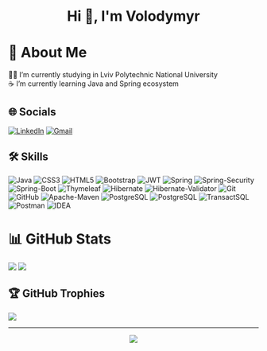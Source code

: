 <h1 align="center">Hi 👋, I'm Volodymyr</h1>


# 💫 About Me<br/>
👨‍🎓 I’m currently studying in Lviv Polytechnic National University<br>
☕ I’m currently learning Java and Spring ecosystem<br>


## 🌐 Socials<br/>
[![LinkedIn](https://img.shields.io/badge/LinkedIn-%230077B5.svg?logo=linkedin&logoColor=white&style=for-the-badge)](https://www.linkedin.com/in/володимир-степанюк-41799a24a/)
[![Gmail](https://img.shields.io/badge/-Gmail-EA4335?logo=gmail&logoColor=white&style=for-the-badge)](mailto:volodymyr.stepaniuk.04@gmail.com)

## 🛠️ Skills
![Java](https://img.shields.io/badge/java-%23ED8B00.svg?style=for-the-badge&logo=openjdk&logoColor=white)
![CSS3](https://img.shields.io/badge/css3-%231572B6.svg?style=for-the-badge&logo=css3&logoColor=white)
![HTML5](https://img.shields.io/badge/html5-%23E34F26.svg?style=for-the-badge&logo=html5&logoColor=white)
![Bootstrap](https://img.shields.io/badge/Bootstrap-563D7C?style=for-the-badge&logo=bootstrap&logoColor=white)
![JWT](https://img.shields.io/badge/JWT-black?style=for-the-badge&logo=JSON%20web%20tokens)
![Spring](https://img.shields.io/badge/spring-%236DB33F.svg?style=for-the-badge&logo=spring&logoColor=white)
![Spring-Security](https://img.shields.io/badge/Spring_Security-6DB33F?style=for-the-badge&logo=Spring-Security&logoColor=white)
![Spring-Boot](https://img.shields.io/badge/Spring_Boot-%236DB33F.svg?style=for-the-badge&logo=springboot&logoColor=white)
![Thymeleaf](https://img.shields.io/badge/Thymeleaf-%23005C0F.svg?style=for-the-badge&logo=Thymeleaf&logoColor=white)
![Hibernate](https://img.shields.io/badge/HIBERNATE-ffffff.svg?style=for-the-badge&logo=hibernate&logoColor=bcae79)
![Hibernate-Validator](https://img.shields.io/badge/HIBERNATE_VALIDATOR-ffffff.svg?style=for-the-badge&logo=hibernate&logoColor=bcae79)
![Git](https://img.shields.io/badge/GIT-E44C30?style=for-the-badge&logo=git&logoColor=white)
![GitHub](https://img.shields.io/badge/GitHub-000000.svg?style=for-the-badge&logo=github)
![Apache-Maven](https://img.shields.io/badge/Apache%20Maven-C71A36?style=for-the-badge&logo=Apache%20Maven&logoColor=white)
![PostgreSQL](https://img.shields.io/badge/-PostgreSql-4682B4?logo=postgreSql&logoColor=white&style=for-the-badge)
![PostgreSQL](https://img.shields.io/badge/-Transact--SQL-9400D3?logo=microsoftsqlserver&logoColor=white&style=for-the-badge)
![TransactSQL](https://img.shields.io/badge/Log4j2-e65646.svg?style=for-the-badge)
![Postman](https://img.shields.io/badge/Postman-FF6C37?style=for-the-badge&logo=postman&logoColor=white)
![IDEA](https://img.shields.io/badge/IntelliJ_IDEA-000000.svg?style=for-the-badge&logo=intellij-idea&logoColor=white)
# 📊 GitHub Stats

![](https://github-readme-stats.vercel.app/api?username=VolodymyrStepaniuk&theme=tokyonight&hide_title=true&hide_border=false&show_icons=true&include_all_commits=false&count_private=false&line_height=21)
![](https://github-readme-stats.vercel.app/api/top-langs/?username=VolodymyrStepaniuk&hide=html&theme=tokyonight&hide_border=false&include_all_commits=false&count_private=false&layout=compact)

## 🏆 GitHub Trophies


![](https://github-profile-trophy.vercel.app/?username=VolodymyrStepaniuk&theme=matrix&no-frame=false&no-bg=false&margin-w=4)

---

<div align="center"> 

[![](https://visitcount.itsvg.in/api?id=VolodymyrStepaniuk&label=Profile%20Views&color=4&icon=5&pretty=true)](https://visitcount.itsvg.in)

</div>
